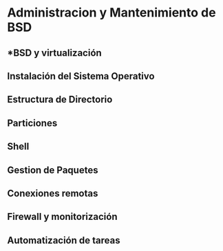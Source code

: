 # Administracion y Mantenimiento de BSD

## *BSD y virtualización

## Instalación del Sistema Operativo

## Estructura de Directorio

## Particiones

## Shell

## Gestion de Paquetes

## Conexiones remotas

## Firewall y monitorización

## Automatización de tareas


